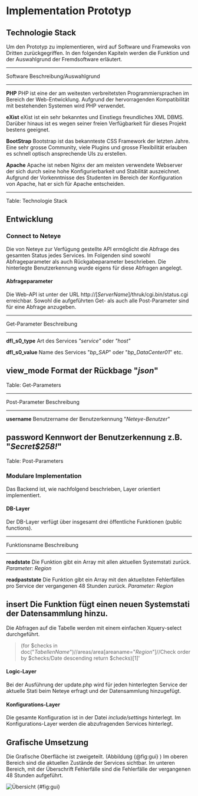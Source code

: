 

# Implementation Prototyp


<!--

- Implementation eines Prototypen unter Verwendung eines XML-DBMS

- Prototyp Server-Backend (Datenhaltung und Aggregation sowie Datenaufbereitung)
- Prototyp Server-Frontend (einfaches Web-Gui)

-->

## Technologie Stack
Um den Prototyp zu implementieren, wird auf Software und Framewoks von Dritten zurückgegriffen. In den folgenden Kapiteln werden die Funktion und der Auswahlgrund der Fremdsoftware erläutert.


-------------------------------------------------------------
Software            Beschreibung/Auswahlgrund
------------------- ------------------------------------------------
__PHP__             PHP ist eine der am weitesten verbreitetsten
                     Programmiersprachen im Bereich der Web-Entwicklung. Aufgrund der hervorragenden Kompatibilität mit bestehenden Systemen wird PHP verwendet.

__eXist__           eXist ist ein sehr bekanntes und Einstiegs freundliches 
                     XML DBMS. Darüber hinaus ist es wegen seiner freien Verfügbarkeit für dieses Projekt bestens geeignet.

__BootStrap__       Bootstrap ist das bekannteste CSS Framework der letzten
                     Jahre. Eine sehr grosse Community, viele Plugins und grosse Flexibilität erlauben es schnell optisch ansprechende UIs zu erstellen.

__Apache__          Apache ist neben Nginx der am meisten verwendete Webserver
                     der sich durch seine hohe Konfigurierbarkeit und Stabilität auszeichnet. Aufgrund der Vorkenntnisse des Studenten im Bereich der Konfiguration von Apache, hat er sich für Apache entscheiden.

-------------------------------------------------------------
Table: Technologie Stack

## Entwicklung

### Connect to Neteye
Die von Neteye zur Verfügung gestellte API ermöglicht die Abfrage des gesamten Status jedes Services. Im Folgenden sind sowohl Abfrageparameter als auch Rückgabeparameter beschrieben. Die hinterlegte Benutzerkennung wurde eigens für diese Abfragen angelegt.

#### Abfrageparameter
Die Web-API ist unter der URL http://[_ServerName_]/thruk/cgi.bin/status.cgi erreichbar. Sowohl die aufgeführten Get- als auch alle Post-Parameter sind für eine Abfrage anzugeben.

-------------------------------------------------------------
Get-Parameter       Beschreibung
------------------- -----------------------------------------
__dfl_s0_type__     Art des Services
                    _"service"_ oder _"host"_

__dfl_s0_value__    Name des Services
                    "_bp_SAP_" oder "_bp_DataCenter01_" etc.

__view_mode__       Format der Rückbage
                    "_json_"
-------------------------------------------------------------
Table: Get-Parameters

-------------------------------------------------------------
Post-Parameter      Beschreibung
------------------- -----------------------------------------
__username__        Benutzername der Benutzerkennung
                    "_Neteye-Benutzer_"

__password__        Kennwort der Benutzerkennung
                    z.B. "_Secret$258!_"
-------------------------------------------------------------
Table: Post-Parameters



### Modulare Implementation
Das Backend ist, wie nachfolgend beschrieben, Layer orientiert implementiert. 

#### DB-Layer
Der DB-Layer verfügt über insgesamt drei öffentliche Funktionen (public functions).

-------------------------------------------------------------
Funktionsname       Beschreibung
------------------- -----------------------------------------
__readstate__       Die Funktion gibt ein Array mit allen aktuellen
                    Systemstati zurück.
                    _Parameter: Region_

__readpaststate__   Die Funktion gibt ein Array mit den aktuellsten 
                    Fehlerfällen pro Service der vergangenen 48 Stunden zurück.
                    _Parameter: Region_

__insert__          Die Funktion fügt einen neuen Systemstati der 
                    Datensammlung hinzu.
-------------------------------------------------------------


Die Abfragen auf die Tabelle werden mit einem einfachen Xquery-select durchgeführt.

>(for $checks in doc("_TabellenName_")//areas/area[areaname="_Region_"]//Check
> order by $checks/Date descending
> return $checks)[1]'


#### Logic-Layer
Bei der Ausführung der update.php wird für jeden hinterlegten Service der aktuelle Stati beim Neteye erfragt und der Datensammlung hinzugefügt.

#### Konfigurations-Layer
Die gesamte Konfiguration ist in der Datei _include/settings_ hinterlegt.
Im Konfigurations-Layer werden die abzufragenden Services hinterlegt.


## Grafische Umsetzung

Die Grafische Oberfläche ist zweigeteilt. (Abbildung {@fig:gui} ) Im oberen Bereich sind die aktuellen Zustände der Services sichtbar. Im unteren Bereich, mit der Überschrift Fehlerfälle sind die Fehlerfälle der vergangenen 48 Stunden aufgeführt.

![Übersicht](img/gui_screenshot.png) {#fig:gui}
